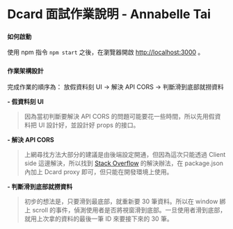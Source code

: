 # Dcard 面試作業說明 - Annabelle Tai


###  `如何啟動`

使用 npm 指令 `npm start` 之後，在瀏覽器開啟 [http://localhost:3000](http://localhost:3000) 。



### `作業架構設計`

完成作業的順序為： 放假資料刻 UI -> 解決 API CORS -> 判斷滑到底部就撈資料

**- 假資料刻 UI**
> 因為當初判斷要解決 API CORS 的問題可能要花一些時間，所以先用假資料把 UI 設計好，並設計好 props 的接口。

**- 解決 API CORS**
> 上網尋找方法大部分的建議是由後端設定開通，但因為這次只能透過 Client side 這邊解決，所以找到 [Stack Overflow](https://stackoverflow.com/questions/46337471/how-to-allow-cors-in-react-js) 的解決辦法，在 package.json 內加上 Dcard proxy 即可，但只能在開發環境上使用。

**- 判斷滑到底部就撈資料**
> 初步的想法是，只要滑到最底部，就重新要 30 筆資料。所以在 window 綁上 scroll 的事件，偵測使用者是否將視窗滑到底部。一旦使用者滑到底部，就用上次拿的資料的最後一筆 ID 來要接下來的 30 筆。
